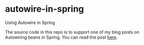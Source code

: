 # autowire-in-spring
Using Autowire in Spring
 
 The source code in this repo is to support one of my blog posts on Autowiring beans in Spring. You can read the post [here](https://springframework.guru/spring-autowire-nosuchbeandefinitionexception/).
